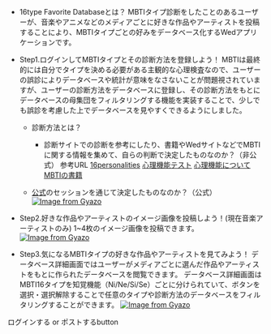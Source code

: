 - 16type Favorite Databaseとは？
MBTIタイプ診断をしたことのあるユーザーが、音楽やアニメなどのメディアごとに好きな作品やアーティストを投稿することにより、MBTIタイプごとの好みをデータベース化するWedアプリケーションです。

- Step1.ログインしてMBTIタイプとその診断方法を登録しよう！
MBTIは最終的には自分でタイプを決める必要がある主観的な心理検査なので、ユーザーの誤診によりデータベースや統計が意味をなさないことが問題視されていますが、ユーザーの診断方法をデータベースに登録し、その診断方法をもとにデータベースの母集団をフィルタリングする機能を実装することで、少しでも誤診を考慮した上でデータベースを見やすくできるようにしました。
    - 診断方法とは？
        - 診断サイトでの診断を参考にしたり、書籍やWedサイトなどでMBTIに関する情報を集めて、自らの判断で決定したものなのか？（非公式）
        参考URL
        [16personalities](https://www.16personalities.com/ja/%E6%80%A7%E6%A0%BC%E8%A8%BA%E6%96%AD%E3%83%86%E3%82%B9%E3%83%88)
        [心理機能テスト](https://www.idrlabs.com/jp/cognitive-function/test.php)
        [心理機能について](http://rinnsyou.com/archives/category/0200sinriryouhou/0203yungu)
        [MBTIの書籍](https://www.amazon.co.jp/dp/4905050219)

    - [公式](https://www.mbti.or.jp/)のセッションを通じて決定したものなのか？（公式）
    [![Image from Gyazo](https://i.gyazo.com/ce36080ef1129f38491cda509fa16dc6.png)](https://gyazo.com/ce36080ef1129f38491cda509fa16dc6)

- Step2.好きな作品やアーティストのイメージ画像を投稿しよう！(現在音楽アーティストのみ)
1~4枚のイメージ画像を投稿できます。
[![Image from Gyazo](https://i.gyazo.com/a6a96ad4aa2c5d4dad2675963f7d3886.png)](https://gyazo.com/a6a96ad4aa2c5d4dad2675963f7d3886)

- Step3.気になるMBTIタイプの好きな作品やアーティストを見てみよう！
データベース詳細画面ではユーザーがメディアごとに選んだ作品やアーティストをもとに作られたデータベースを閲覧できます。
データベース詳細画面はMBTI16タイプを知覚機能（Ni/Ne/Si/Se）ごとに分けられていて、ボタンを選択・選択解除することで任意のタイプや診断方法のデータベースをフィルタリングすることができます。
[![Image from Gyazo](https://i.gyazo.com/ca4cafdaa7e67f40eccc3683c6b86826.png)](https://gyazo.com/ca4cafdaa7e67f40eccc3683c6b86826)

ログインする or ポストするbutton